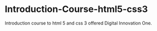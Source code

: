 # Introduction-Course-html5-css3
Introduction course to html 5 and css 3 offered Digital Innovation One.
